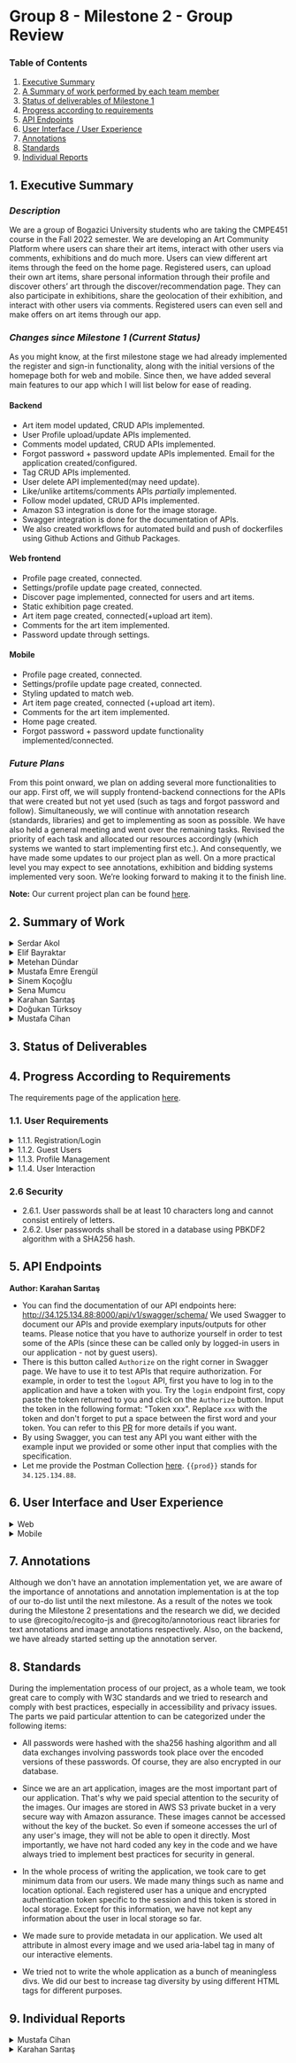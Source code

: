 # Group 8 - Milestone 2 - Group Review

### Table of Contents
1. [Executive Summary](#1-executive-summary)
2. [A Summary of work performed by each team member](#2-summary-of-work)
3. [Status of deliverables of Milestone 1](#3-status-of-deliverables)
4. [Progress according to requirements](#4-progress-according-to-requirements)
5. [API Endpoints](#5-api-endpoints)
6. [User Interface / User Experience](#6-user-interface-and-user-experience)
7. [Annotations](#7-annotations)
8. [Standards](#8-standards)
9. [Individual Reports](#9-individual-reports)

## 1. Executive Summary
### *Description*
We are a group of Bogazici University students who are taking the CMPE451 course in the Fall 2022 semester. We are developing an Art Community Platform where users can share their art items, interact with other users via comments, exhibitions and do much more. Users can view different art items through the feed on the home page. Registered users, can upload their own art items, share personal information through their profile and discover others’ art through the discover/recommendation page. They can also participate in exhibitions, share the geolocation of their exhibition, and interact with other users via comments. Registered users can even sell and make offers on art items through our app. 

### *Changes since Milestone 1 (Current Status)*

As you might know, at the first milestone stage we had already implemented the register and sign-in functionality, along with the initial versions of the homepage both for web and mobile. Since then, we have added several main features to our app which I will list below for ease of reading.
#### Backend
*	Art item model updated, CRUD APIs implemented.
*	User Profile upload/update APIs implemented.
*	Comments model updated, CRUD APIs implemented.
*	Forgot password + password update APIs implemented. Email for the application created/configured.
*	Tag CRUD APIs implemented.
*	User delete API implemented(may need update).
*	Like/unlike artitems/comments APIs _partially_ implemented.
*	Follow model updated, CRUD APIs implemented.
*	Amazon S3 integration is done for the image storage.
*	Swagger integration is done for the documentation of APIs.
*	We also created workflows for automated build and push of dockerfiles using Github Actions and Github Packages.
#### Web frontend
*	Profile page created, connected.
*	Settings/profile update page created, connected.
*	Discover page implemented, connected for users and art items.
*	Static exhibition page created.
*	Art item page created, connected(+upload art item).
*	Comments for the art item implemented.
*	Password update through settings.
#### Mobile
*	Profile page created, connected.
*	Settings/profile update page created, connected.
*	Styling updated to match web.
*	Art item page created, connected (+upload art item).
*	Comments for the art item implemented.
*	Home page created.
*	Forgot password + password update functionality implemented/connected.

### *Future Plans*

From this point onward, we plan on adding several more functionalities to our app. First off, we will supply frontend-backend connections for the APIs that were created but not yet used (such as tags and forgot password and follow). Simultaneously, we will continue with annotation research (standards, libraries) and get to implementing as soon as possible. We have also held a general meeting and went over the remaining tasks. Revised the priority of each task and allocated our resources accordingly (which systems we wanted to start implementing first etc.). And consequently, we have made some updates to our project plan as well. On a more practical level you may expect to see annotations, exhibition and bidding systems implemented very soon. We’re looking forward to making it to the finish line.

**Note:** Our current project plan can be found [here](https://github.com/bounswe/bounswe2022group8/wiki/CmpE-451-Project-Plan).




## 2. Summary of Work

<details>
    <summary> Serdar Akol </summary>



</details>

<details>
    <summary> Elif Bayraktar </summary>



</details>

<details>
    <summary> Metehan Dündar </summary>



</details>


<details>
    <summary> Mustafa Emre Erengül </summary>
    



</details>

<details>
    <summary> Sinem Koçoğlu </summary>
    
|  Task Type   | Task Description |  Time Spent    |Related Link(s) |
 |  :----:        |  :----:   |  :----: |  :----: |
 |  Meeting |  Attended weekly meeting #5.    |  1 hour  |  [Weekly Meeting #5](https://github.com/bounswe/bounswe2022group8/wiki/Week-5-Meeting-Notes-5) |
 |  Meeting - FE |  Attended Week 5 FE Meeting.    |  40 minutes |  [Week 5 FE Meeting](https://github.com/bounswe/bounswe2022group8/wiki/Week-5-Frontend-Meeting-Notes-2) |
  |  Meeting |  Attended Week 9 Meeting #6.   |  2 hours  |  [Week 9 Meeting #6](https://github.com/bounswe/bounswe2022group8/wiki/Week-9-Meeting-%236-(29.11.2022)) |
  |  Meeting - FE |  Attended Week 7 FE Meeting.   |  2 hours  |  [Week 7 FE Meeting](https://github.com/bounswe/bounswe2022group8/wiki/Week-7-Frontend-Meeting-Notes-3)|
 | Implementation | First view of profile page created on branch feature/FE-10 | 7 hour |  [Issue: #241](https://github.com/bounswe/bounswe2022group8/issues/241) |
|Research|Study different settings pages to discuss in lab session with frontend team |3 hours||
|Implementation|Improved profile page |3 hours|[Issue:#241](https://github.com/bounswe/bounswe2022group8/issues/241)|
 | Implementation | First view of recommendation page created on branch feature/FE-15 | 7 hour|[Issue:#267](https://github.com/bounswe/bounswe2022group8/issues/267) |
| Implementation | Research and improvements on recommendation page | 4 hour |[PR](https://github.com/bounswe/bounswe2022group8/pull/304)|
| Implementation | Adding logo and correcting typos on frontend.| 30 min | [Issue:#305](https://github.com/bounswe/bounswe2022group8/issues/305) and [PR](https://github.com/bounswe/bounswe2022group8/pull/309) |
 | Implementation | Working on branch feature/FE-17 to satisfy tasks stated in issues | 7 hour| [Issue:#306](https://github.com/bounswe/bounswe2022group8/issues/306) and [Issue:#307](https://github.com/bounswe/bounswe2022group8/issues/307) but not completed due to health issues. |
</details>

<details>
    <summary> Sena Mumcu </summary>
    



</details>

<details>
    <summary> Karahan Sarıtaş </summary>

|  Task Type   | Task Description |  Time Spent    |Related Link(s) |
 |  :----:        |  :----:   |  :----: |  :----: |
 |  Meeting |  Attended weekly meeting #5.    |  1 hour  |  [Weekly Meeting #5](https://github.com/bounswe/bounswe2022group8/wiki/Week-5-Meeting-Notes-5) |
 |  Meeting - BE |  Attended backend weekly meeting #2.    |  45 minutes |  [Week 5 BE Meeting](https://github.com/bounswe/bounswe2022group8/wiki/Week-5--BE-Meeting-%232-(02.11.2022)) |
  |  Meeting |  Attended Week 9 Meeting #6.   |  2 hours  |  [Week 9 Meeting #6](https://github.com/bounswe/bounswe2022group8/wiki/Week-9-Meeting-%236-(29.11.2022)) |
  |  Meeting - BE |  Attended Week 7 BE Meeting.   |  2 hours  |  [Week 7 BE Meeting](https://github.com/bounswe/bounswe2022group8/wiki/Week-7-BE-Meeting-%233-(15.11.2022))|
 |  Meeting - BE |  Attended Week 9 BE Meeting.   |  2 hours  |  [Week 9 BE Meeting](https://github.com/bounswe/bounswe2022group8/wiki/Week-9--BE-Meeting-%234-(29.11.2022))|
| Research + Implementation | Swagger Integration for API documentation and testing | 3 hours | [#244](https://github.com/bounswe/bounswe2022group8/issues/244), [PR](https://github.com/bounswe/bounswe2022group8/pull/245) |
| Research + Implementation | AWS S3 Integration | 3 hours | [#246](https://github.com/bounswe/bounswe2022group8/issues/246), [PR](https://github.com/bounswe/bounswe2022group8/pull/247) |
| Research + Documentation | Research and documentation about the <br>image storage architecture from frontend to backend. | 45 minutes | [#246](https://github.com/bounswe/bounswe2022group8/issues/246)|
| Implementation | Implementation of ```GET``` user profile API. <br>Purpose of this API is to return profile information of a user by id. | 2 hours | [#248](https://github.com/bounswe/bounswe2022group8/issues/248), [PR](https://github.com/bounswe/bounswe2022group8/pull/249)|
| Implementation | Implementation of ```GET``` currently logged-in user profile API + Testing. <br>Purpose of this API is to return the profile information of the currently logged-in user in the session (doesn't ask for the ID). | 1 hour | [#248](https://github.com/bounswe/bounswe2022group8/issues/248), [PR](https://github.com/bounswe/bounswe2022group8/pull/249)|
| Implementation | Implementation of ```PUT``` API for profile update + AWS S3 Integration + Testing | 3 hours| [#248](https://github.com/bounswe/bounswe2022group8/issues/248), [PR](https://github.com/bounswe/bounswe2022group8/pull/249)|
 |  Implementation |  Updated login and signup error messages + integration with frontend.    |  2 hours  |  [PR](https://github.com/bounswe/bounswe2022group8/pull/252)|
 |  Implementation |  Hotfix for Swagger documentation.   |  15 minutes  |  [PR](https://github.com/bounswe/bounswe2022group8/pull/255)|
 |  Review | Reviewed a PR related to reset password API.  |  30 minutes  |  [PR](https://github.com/bounswe/bounswe2022group8/pull/259)|
| Implementation | Implementation of ```GET``` Art Item by ID API. | ~1 hour | [#250](https://github.com/bounswe/bounswe2022group8/issues/250), [PR](https://github.com/bounswe/bounswe2022group8/pull/251) | 
| Implementation | Implementation of ```GET``` art items of followed users API.<br> Purpose of this API is to feed the Just For You section. | ~1 hour  | [#250](https://github.com/bounswe/bounswe2022group8/issues/250), [PR](https://github.com/bounswe/bounswe2022group8/pull/251) | 
| Implementation | Implementation of ```DELETE``` art item API. | ~1 hour  | [#250](https://github.com/bounswe/bounswe2022group8/issues/250), [PR](https://github.com/bounswe/bounswe2022group8/pull/251) | 
| Implementation | Implementation of ```POST``` art item API. <br> Purpose of this API is to enable registered users upload art items to the application.  |~1 hour  | [#250](https://github.com/bounswe/bounswe2022group8/issues/250), [PR](https://github.com/bounswe/bounswe2022group8/pull/251) | 
| Implementation |  Implementation of ```GET``` art item by username  API. | ~1 hour  | [#250](https://github.com/bounswe/bounswe2022group8/issues/250), [PR](https://github.com/bounswe/bounswe2022group8/pull/251) | 
| Implementation |  Implementation of ```GET```all art items of a specific user by ID API. <br> Purpose of this API is to display all the art items of a user in his profile page. |~1 hour | [#250](https://github.com/bounswe/bounswe2022group8/issues/250), [PR](https://github.com/bounswe/bounswe2022group8/pull/251) | 
 | Implementation |  Implementation of ```GET``` art item by username  API. | ~20 minutes  | [#250](https://github.com/bounswe/bounswe2022group8/issues/250), [PR](https://github.com/bounswe/bounswe2022group8/pull/251) | 
 |  Implementation |  Configured `.production.env` for the production side and tested it. <br>This way we hide all of our information from public including the AWS credentials, database credentials, email information and S3 bucket information.  |  1 hour  | [#269](https://github.com/bounswe/bounswe2022group8/issues/269), [PR](https://github.com/bounswe/bounswe2022group8/pull/249)|
 |  Implementation & Review | Worked on the integration of profile page with the backend APIs with Furkan. | ~6 hours  |  [PR](https://github.com/bounswe/bounswe2022group8/pull/271)|
| Implementation | Updated how we store the image path and corresponding fields. | 30 minutes | [#269](https://github.com/bounswe/bounswe2022group8/issues/269), [PR](https://github.com/bounswe/bounswe2022group8/pull/271) | 
| Review & Implementation | Reviewed the comment related APIs in depth - Made small corrections. | 1 hour | [#261](https://github.com/bounswe/bounswe2022group8/issues/261), [PR](https://github.com/bounswe/bounswe2022group8/pull/262) | 
|Implementation | Implementation of ```GET``` followers of the currently logged-in user API. |  ~45 minutes | [#272](https://github.com/bounswe/bounswe2022group8/issues/272), [PR](https://github.com/bounswe/bounswe2022group8/pull/274) | 
|Implementation |Implementation of ```GET``` followings of the currently logged-in user API. |  ~45 minutes | [#272](https://github.com/bounswe/bounswe2022group8/issues/272), [PR](https://github.com/bounswe/bounswe2022group8/pull/274) | 
|Implementation | Implementation of ```GET``` followers of any user with ID API. |  ~45 minutes | [#272](https://github.com/bounswe/bounswe2022group8/issues/272), [PR](https://github.com/bounswe/bounswe2022group8/pull/274) | 
|Implementation |  Implementation of ```GET``` followings of any user with ID API. |  ~45 minutes | [#272](https://github.com/bounswe/bounswe2022group8/issues/272), [PR](https://github.com/bounswe/bounswe2022group8/pull/274) | 
|Implementation | Implementation of a ```POST``` API to follow a user with ID. |  ~45 minutes | [#272](https://github.com/bounswe/bounswe2022group8/issues/272), [PR](https://github.com/bounswe/bounswe2022group8/pull/274) | 
|Implementation | Implementation of a ```DELETE``` API to unfollow a user with ID. |  ~45 minutes | [#272](https://github.com/bounswe/bounswe2022group8/issues/272), [PR](https://github.com/bounswe/bounswe2022group8/pull/274) | 
|Review| Reviewed the a task related to our labels and provided possible improvements. |  15 minutes | [#273](https://github.com/bounswe/bounswe2022group8/issues/273)|
 |  Implementation |  Added an extension to generate class diagram of our Django models. |  15 minutes  | [#293](https://github.com/bounswe/bounswe2022group8/issues/293), [PR](https://github.com/bounswe/bounswe2022group8/pull/294)|
 |  Review |  Reviewed CI/CD pr, tested the Github packages and our docker-compose file. |  30 minutes  | [#209](https://github.com/bounswe/bounswe2022group8/issues/209), [PR](https://github.com/bounswe/bounswe2022group8/pull/215)|
 |  Implementation | Upon requests, updated the profile related GET APIs to return number of followers/followings. |  30 minutes  | [PR](https://github.com/bounswe/bounswe2022group8/pull/291)|
  |  Documentation | Updated our class diagram. |  30 minutes | [#303](https://github.com/bounswe/bounswe2022group8/issues/303)|
  |  Documentation | Created necessary folders for the Milestone II. <br> Separated the markdown file into sections and filled up the `API` section. |  1 hour | [#295](https://github.com/bounswe/bounswe2022group8/issues/295)|
  |  Implementation | Updated existing APIs and serializers to return requested information to frontend and mobile. | 30 minutes | [#321](https://github.com/bounswe/bounswe2022group8/issues/321), [PR](https://github.com/bounswe/bounswe2022group8/pull/320)|
   |  Review | Reviewed a PR related to like/unlike APIs. |  hours? |  [PR](https://github.com/bounswe/bounswe2022group8/pull/315)|
  > Implementation tasks involve documentation with Swagger, testing the functionality on both local and Dockerized version of the application.
</details>

<details>
    <summary> Doğukan Türksoy </summary>
    



</details>


<details>
    <summary> Mustafa Cihan </summary>
    
 |  Task Type   | Task Description |Related Link(s) |
 |  :----:        |  :----:   |  :----: |
 | Implementation | Redesigning landing page | [MOB-6: Revising Landing Page](https://github.com/bounswe/bounswe2022group8/issues/238)|
 | Implementation | Creating Art Item Pages | [MOB-8: Creating Art Item Pages](https://github.com/bounswe/bounswe2022group8/issues/282)|
 | Implementation | Revise Signup and Login page | [MOB-13: Revise Signup and Login page](https://github.com/bounswe/bounswe2022group8/issues/287)|
 | Implementation | Revising Homepage | [MOB-14: Revising Homepage](https://github.com/bounswe/bounswe2022group8/issues/289)|
 | Implementation | Static Comment Page| [MOB-15: Static Comment Page](https://github.com/bounswe/bounswe2022group8/issues/315)|
 | Implementation | Connecting Comment Page| [MOB-16: Connecting Comment Page](https://github.com/bounswe/bounswe2022group8/issues/316)|
 
    
</details>


## 3. Status of Deliverables

## 4. Progress According to Requirements

The requirements page of the application [here](https://github.com/bounswe/bounswe2022group8/wiki/Requirements).

### 1.1. User Requirements

<details>
    <summary> 1.1.1. Registration/Login </summary>
    
* 1.1.1.1. Users shall be able to register to the application providing their e-mail, username and password.
    * 1.1.1.1.1. Both e-mail and username shall be unique for each account.
    * 1.1.1.1.2. Username of the user must start with a letter, cannot end with an underscore, must have at least 6 characters and can consist of letters, numbers or underscores.
    * 1.1.1.1.3. Passwords of the user must have at least 10 characters, cannot be similar to his e-mail or username and cannot be a common password.
* 1.1.1.2. Users shall be able to log in to the application using their credentials, (username or e-mail), and password.
* 1.1.1.3. Logged-in users shall be able to safely log out.
* 1.1.1.4. Registered users shall be able to reset their passwords when logged in from profile settings.
    
</details>

<details>
    <summary> 1.1.2. Guest Users </summary>
    
* 1.1.2.1. Guest users shall be able to view the publicly visible art items on the platform.
* 1.1.2.2. Guest users shall be able to zoom in to an art item to examine it more closely.
* 1.1.2.3. Guest users shall be able to read the comments.
</details>

<details>
    <summary> 1.1.3. Profile Management </summary>
     
* 1.1.3.1. Registered users shall be able to edit their personal information shown on their profile pages.
    * 1.1.3.1.1. Registered users shall be able to add short descriptions about themselves on their profile pages.
    * 1.1.3.1.2. Registered users shall be able to provide name, surname, age and location.
    * 1.1.3.1.3. Registered users shall be able to upload/change their profile picture.
        
</details>
        
<details>
    <summary> 1.1.4. User Interaction </summary>

* 1.1.4.3. Registered users shall be able to upload and share art items.
    * 1.1.4.3.3. Registered users shall be able to add a title to the art item they upload.
    * 1.1.4.3.5. Registered users shall be able to add a description to the art item they upload.
* 1.1.4.5. Registered users shall be able to make comments on art items.
</details>

### 2.6 Security

* 2.6.1. User passwords shall be at least 10 characters long and cannot consist entirely of letters.
* 2.6.2. User passwords shall be stored in a database using PBKDF2 algorithm with a SHA256 hash.
    
## 5. API Endpoints
**Author: Karahan Sarıtaş**

* You can find the documentation of our API endpoints here: http://34.125.134.88:8000/api/v1/swagger/schema/ 
We used Swagger to document our APIs and provide exemplary inputs/outputs for other teams. Please notice that you have to authorize yourself in order to test some of the APIs (since these can be called only by logged-in users in our application - not by guest users).
* There is this button called ```Authorize``` on the right corner in Swagger page. We have to use it to test APIs that require authorization. For example, in order to test the ```logout``` API, first you have to log in to the application and have a token with you. Try the ```login``` endpoint first, copy paste the token returned to you and click on the ```Authorize``` button. Input the token in the following format: "Token xxx". Replace `xxx` with the token and don't forget to put a space between the first word and your token. You can refer to this [PR](https://github.com/bounswe/bounswe2022group8/pull/245) for more details if you want.
* By using Swagger, you can test any API you want either with the example input we provided or some other input that complies with the specification.
* Let me provide the Postman Collection [here](https://github.com/bounswe/bounswe2022group8/blob/feature/MIL/Deliverables/CMPE451_Customer_Presentation_Milestone_2/CmpE451%20API.postman_collection.json). `{{prod}}` stands for `34.125.134.88`.

## 6. User Interface and User Experience
<details>
    <summary>Web</summary>
    
#### Home Page
    
* [Code](https://github.com/bounswe/bounswe2022group8/blob/master/App/frontend/src/pages/Home.js)
* UI: 
    ![home1](https://user-images.githubusercontent.com/98259272/206314671-eb4af8f4-8797-4566-bda5-080aaa9887b0.png)
    ![home2](https://user-images.githubusercontent.com/98259272/206314697-bda8a10b-5ae5-4067-9288-fba2c832e600.png)
    ![home3](https://user-images.githubusercontent.com/98259272/206314712-4f061c77-5682-43dc-a6df-b2e7f52e8bc3.png)
#### Login Pop-up
    
* [Code](https://github.com/bounswe/bounswe2022group8/blob/master/App/frontend/src/components/LoginModal.js) 
* UI:
    ![login](https://user-images.githubusercontent.com/98259272/206314720-4d8d4686-a2ed-4e5f-bedc-91f47cd60b48.png)

#### Sign up Pop-up
    
* [Code](https://github.com/bounswe/bounswe2022group8/blob/master/App/frontend/src/components/SignupModal.js)
* UI:
    ![sign up](https://user-images.githubusercontent.com/98259272/206314739-5d915561-841c-4fc1-aa34-1ae606aba007.png)
    
#### Reset Password Pop-up
    
 * [Code](https://github.com/bounswe/bounswe2022group8/blob/master/App/frontend/src/components/ResetPasswordModal.js)
 * UI:
    ![forgotpassword](https://user-images.githubusercontent.com/98259272/206521742-d41bf4a8-331b-4567-ae2a-d8400b53404a.png)

#### Profile Page
    
* [Code](https://github.com/bounswe/bounswe2022group8/blob/master/App/frontend/src/pages/Profile.js)
* UI:
    ![profile1](https://user-images.githubusercontent.com/98259272/206314750-01434d05-cfbe-4665-9478-928f66405e6f.png)
    ![profile2](https://user-images.githubusercontent.com/98259272/206314761-bdcd97c6-105f-4d72-8c8e-9b87b9487b0d.png)
    ![profile3](https://user-images.githubusercontent.com/98259272/206314774-7a50be9b-33b4-4e5f-ae02-8ebdd6a6d493.png)
  
#### Art Item Page
    
* [Code](https://github.com/bounswe/bounswe2022group8/blob/master/App/frontend/src/pages/ArtItem.js)
* UI:
    ![artitem](https://user-images.githubusercontent.com/98259272/206314832-ea8251b1-3b17-41ee-9b25-50a5fba2421b.png)
   
#### Sidebar
    
* [Code](https://github.com/bounswe/bounswe2022group8/blob/master/App/frontend/src/layout/Sidebar.js)
* UI:
    ![sidebar](https://user-images.githubusercontent.com/98259272/206314785-ed9f93fb-f379-48f5-ac3b-1b85ceb3b849.png)
  
#### Discover Page
    
* [Code](https://github.com/bounswe/bounswe2022group8/blob/master/App/frontend/src/pages/Recommendation.js)
* UI:
    ![discover1](https://user-images.githubusercontent.com/98259272/206314854-f91c8f4a-a42b-49fb-a3c2-eb628a1a99fa.png)
    ![discover2](https://user-images.githubusercontent.com/98259272/206316175-3c63bd4c-4123-4f04-93b7-de8eedaa3de6.png)
    ![discover3](https://user-images.githubusercontent.com/98259272/206314894-b96a2ae9-78cc-4409-a868-575e7a25bbcf.png)
    
#### Discover Art Items Page
    
* [Code](https://github.com/bounswe/bounswe2022group8/blob/master/App/frontend/src/pages/RecommendedPages/RecommendedArtitems.js)
* UI:
    ![discoart1](https://user-images.githubusercontent.com/98259272/206316819-9e98f960-58d1-4c23-988d-01ffd9522637.png)
    ![discoart2](https://user-images.githubusercontent.com/98259272/206316825-56c4fd40-2ab5-48dc-bded-b3e1dea11277.png)

#### Discover Users Page
    
* [Code](https://github.com/bounswe/bounswe2022group8/blob/master/App/frontend/src/pages/RecommendedPages/RecommendedUsers.js)
* UI:
    ![discouser](https://user-images.githubusercontent.com/98259272/206316838-56189929-9b02-49ab-9f6f-955735e23b14.png)    
    
#### Settings Page
    
* [Code](https://github.com/bounswe/bounswe2022group8/blob/master/App/frontend/src/pages/Settings.js) 
* UI:
    ![settings1](https://user-images.githubusercontent.com/98259272/206314803-0b12152a-c167-4cc4-8b89-373c2ef5c228.png)
    ![settings2](https://user-images.githubusercontent.com/98259272/206314814-b4355a4a-b507-4bf0-b828-a7f4b9c68880.png)

</details>   

<details>
    <summary>Mobile</summary>
</details> 

## 7. Annotations
Although we don't have an annotation implementation yet, we are aware of the importance of annotations and annotation implementation is at the top of our to-do list until the next milestone. As a result of the notes we took during the Milestone 2 presentations and the research we did, we decided to use @recogito/recogito-js and @recogito/annotorious react libraries for text annotations and image annotations respectively. Also, on the backend, we have already started setting up the annotation server.

## 8. Standards

During the implementation process of our project, as a whole team, we took great care to comply with W3C standards and we tried to research and comply with best practices, especially in accessibility and privacy issues. The parts we paid particular attention to can be categorized under the following items:

* All passwords were hashed with the sha256 hashing algorithm and all data exchanges involving passwords took place over the encoded versions of these passwords. Of course, they are also encrypted in our database.

* Since we are an art application, images are the most important part of our application. That's why we paid special attention to the security of the images. Our images are stored in AWS S3 private bucket in a very secure way with Amazon assurance. These images cannot be accessed without the key of the bucket. So even if someone accesses the url of any user's image, they will not be able to open it directly. Most importantly, we have not hard coded any key in the code and we have always tried to implement best practices for security in general. 

* In the whole process of writing the application, we took care to get minimum data from our users. We made many things such as name and location optional. Each registered user has a unique and encrypted authentication token specific to the session and this token is stored in local storage. Except for this information, we have not kept any information about the user in local storage so far.

* We made sure to provide metadata in our application. We used alt attribute in almost every image and we used aria-label tag in many of our interactive elements.

* We tried not to write the whole application as a bunch of meaningless divs. We did our best to increase tag diversity by using different HTML tags for different purposes. 

## 9. Individual Reports 

<details>
    <summary> Mustafa Cihan </summary>
I am Mustafa Cihan a member of group 8. I am working on mobile application of our project.

### Responsibilities
I am responsible for mobile application. For this milestone I worked on mobile application. I redesigned landing page, login page, signup page and home page. In addition to these redesigns, I designed and implemented art item page, comment structure and comment page, post structure and post. 

### Main Contributions
I mainly worked on mobile app so I gave all of my effort to develop mobile application.<br/>

**Code Related Issues**
* [MOB-16: Connecting Comment Page](https://github.com/bounswe/bounswe2022group8/issues/316)
* [MOB-15: Static Comment Page](https://github.com/bounswe/bounswe2022group8/issues/315)
* [MOB-14: Revising Homepage](https://github.com/bounswe/bounswe2022group8/issues/289)
* [MOB-13: Revise Signup and Login page](https://github.com/bounswe/bounswe2022group8/issues/287)
* [MOB-8: Creating Art Item Pages](https://github.com/bounswe/bounswe2022group8/issues/282)
* [MOB-6: Revising Landing Page](https://github.com/bounswe/bounswe2022group8/issues/238)
  
**Management Related Issues**
* Unfortunatelly, I don't have any management related issues.

**Pull Requests**
* [feature/MOB-6](https://github.com/bounswe/bounswe2022group8/pull/239)
* [Feature/MOB-13](https://github.com/bounswe/bounswe2022group8/pull/314)
* [feature/MOB-20](https://github.com/bounswe/bounswe2022group8/pull/331)
</details>

<details>
    <summary> Karahan Sarıtaş </summary>
    
I am [Karahan Sarıtaş](https://github.com/bounswe/bounswe2022group8/wiki/Karahan-Sar%C4%B1ta%C5%9F), a member of group 8. I'm working in the backend team.

### Responsibilities
* Integration of Swagger to the backend for API documentation and testing.
* AWS S3 Bucket Integration for both development and production.
* Research on how we can transfer the images from frontend to backend - and store them properly. As a result of my research, I provided a detailed description of the architecture [here](https://github.com/bounswe/bounswe2022group8/issues/246), implemented the backend part of the system.
* Integration of Profile Page with backend APIs with Furkan from frontend team.
* Implementation of art item related APIs (x7 APIs in total).
* Implementation of follow/unfollow related APIs (x6 APIs in total).
* Implementation of profile related APIs (x4 APIs in total).
* Communication with frontend for the integration stage.
* Updating login and signup error messages.
* PR Review: Reset Password API
* PR Review: Comment related APIs
* PR Review: CI/CD Integration
* PR Review: Like/Unlike API
* Frontend PR Reviews: API Integrations
* Configuration of `.env` and `.production.env` files to hide all of our secret information including AWS credentials, database credentials, email information and S3 bucket information, for both development and production sites.
* Generation of the class diagram fron Django using `graphviz`.
* Updating the class diagram. Filling up the `API` section of the Milestone II document.


### Main Contributions
Already listed all of my responsibilities and contributions above. Overall, I worked so hard to pushed the team forward, handled some of the challenging tasks in our path and guided people throughout the procedure. Critically reviewed pull requests of other team members. I showed uttermost respect to the mutual agreements we did in the meetings and therefore did my best to meet all the deadlines specified for our tasks. Unfortunatelly I couldn't see the same respect from others though.
    
**Code Related Issues**
* [BE-29: [API] Follow&Profile and Comment Enhancement](https://github.com/bounswe/bounswe2022group8/issues/321)
* [BE-24: Generate Class Diagram from Django](https://github.com/bounswe/bounswe2022group8/issues/293)
* [BE-22: [API] Implementation of Follow Action APIs](https://github.com/bounswe/bounswe2022group8/issues/272)
* [BE-21: Add Image Storage Path and Production Settings](https://github.com/bounswe/bounswe2022group8/issues/269)
* [BE-17: [API] Implementation of Art Item Related APIs - 1](https://github.com/bounswe/bounswe2022group8/issues/250)
* [BE-16: [API] Implementation of Profile Related APIs - 1](https://github.com/bounswe/bounswe2022group8/issues/248)
* [BE-15: Configure AWS S3 Bucket for Image Storage](https://github.com/bounswe/bounswe2022group8/issues/246)
* [BE-14: Add Swagger Integration](https://github.com/bounswe/bounswe2022group8/issues/244)


**Management Related Issues**
* [MIL-8: Milestone 2 Group Review](https://github.com/bounswe/bounswe2022group8/issues/295)
* [MIL-9: Software Requirements Specification](https://github.com/bounswe/bounswe2022group8/issues/298)
* [MIL-11:  Milestone 2 Deliverables](https://github.com/bounswe/bounswe2022group8/issues/300)
* [MIL-12: Update Class Diagram](https://github.com/bounswe/bounswe2022group8/issues/303)


**Pull Requests**
* [feature/BE-14](https://github.com/bounswe/bounswe2022group8/pull/245)
* [feature/BE-15](https://github.com/bounswe/bounswe2022group8/pull/247)
* [feature/BE-16](https://github.com/bounswe/bounswe2022group8/pull/249)
* [feature/BE-17](https://github.com/bounswe/bounswe2022group8/pull/251)
* [feature/BE-18](https://github.com/bounswe/bounswe2022group8/pull/252)
* [bugfix/BE-17](https://github.com/bounswe/bounswe2022group8/pull/311)
* [hotfix/BE-14](https://github.com/bounswe/bounswe2022group8/pull/255)
* [feature/BE-21](https://github.com/bounswe/bounswe2022group8/pull/270)
* [feature/FE-10](https://github.com/bounswe/bounswe2022group8/pull/271)
* [feature/BE-22 #1](https://github.com/bounswe/bounswe2022group8/pull/274)
* [feature/BE-22 #2](https://github.com/bounswe/bounswe2022group8/pull/291)
* [feature/BE-24](https://github.com/bounswe/bounswe2022group8/pull/294)
* [feature/BE-29](https://github.com/bounswe/bounswe2022group8/pull/320)
* [hotfix/BE-11](https://github.com/bounswe/bounswe2022group8/pull/301)

**Unit Tests**
* You can find my unittests from the related [folder](https://github.com/bounswe/bounswe2022group8/tree/master/App/backend/api/tests).
* `test_artitem_creation`
* `test_artitem_deletion_cascaded`
* `test_artitem_deletion`
* `test_follow_creation`
* `test_follow_deletion_cascaded`
* `test_follow_artitems`
* `test_username_syntax`


> I hit the database from these functions, therefore they are not technically unit-tests but maybe integration tests. However, in CmpE352, we were requested to test our APIs and that was called unittest (that was indeed wrong but I guess the aim was to make us familiar with the concept of unittest and also testing our APIs?). So, I assumed that flexibility still holds, and included some very basic database operations in my unittests. For your information.

**Additional**
    
PR reviews:<br>
* [feature/BE-20](https://github.com/bounswe/bounswe2022group8/pull/262)
* [feature/BE-19](https://github.com/bounswe/bounswe2022group8/pull/259)
* [feature/BE-11](https://github.com/bounswe/bounswe2022group8/pull/215) 
* [feature/FE-10](https://github.com/bounswe/bounswe2022group8/pull/271) (We worked as pair on this)
* [feature/FE-20](https://github.com/bounswe/bounswe2022group8/pull/322)
* [feature/BE-28](https://github.com/bounswe/bounswe2022group8/pull/315) (I've lost so much time with this PR due to the errors and couldn't even merge it yet. I don't know why but the guy literally opened it without running the application)
    

</details>
